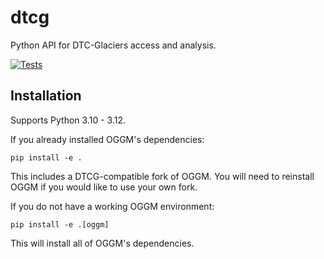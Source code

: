 # dtcg
Python API for DTC-Glaciers access and analysis.

[![Tests](https://github.com/DTC-Glaciers/dtcg/actions/workflows/run-tests.yml/badge.svg?branch=main)](https://github.com/DTC-Glaciers/dtcg/actions/workflows/run-tests.yml)

## Installation

Supports Python 3.10 - 3.12.

If you already installed OGGM's dependencies:

```
pip install -e .
```
This includes a DTCG-compatible fork of OGGM.
You will need to reinstall OGGM if you would like to use your own fork.

If you do not have a working OGGM environment:
```
pip install -e .[oggm]
```
This will install all of OGGM's dependencies.
